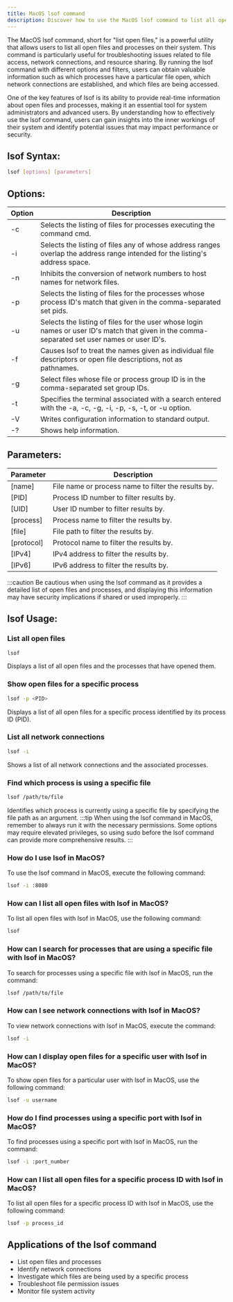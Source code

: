 ```yaml
---
title: MacOS lsof command
description: Discover how to use the MacOS lsof command to list all open files and processes on your system. Learn about the various options and filters available for this powerful tool.
---
```


The MacOS lsof command, short for "list open files," is a powerful utility that allows users to list all open files and processes on their system. This command is particularly useful for troubleshooting issues related to file access, network connections, and resource sharing. By running the lsof command with different options and filters, users can obtain valuable information such as which processes have a particular file open, which network connections are established, and which files are being accessed.

One of the key features of lsof is its ability to provide real-time information about open files and processes, making it an essential tool for system administrators and advanced users. By understanding how to effectively use the lsof command, users can gain insights into the inner workings of their system and identify potential issues that may impact performance or security.

## lsof Syntax:
```bash
lsof [options] [parameters]
```
## Options:
| Option | Description                        |
|--------|------------------------------------|
| -c     | Selects the listing of files for processes executing the command cmd. |
| -i     | Selects the listing of  files  any  of  whose address ranges overlap the address range intended for the listing's address space. |
| -n     | Inhibits the conversion of network numbers to host names for network files. |
| -p     | Selects the listing of files for the processes whose process ID's match that given in the comma-separated set pids. |
| -u     | Selects the listing of files for the user whose login names or user ID's match that given in the comma-separated set user names or user ID's. |
| -f     | Causes lsof to treat the names given as individual  file  descriptors or open file descriptions, not as pathnames. |
| -g     | Select files whose file or process group ID is in the comma-separated set group IDs. |
| -t     | Specifies the terminal associated with a search entered with the -a, -c, -g, -i, -p, -s, -t, or -u option. |
| -V     | Writes configuration information to standard output. |
| -?     | Shows help information. |

## Parameters:
| Parameter | Description                                         |
|-----------|-----------------------------------------------------|
| [name]    | File name or process name to filter the results by. |
| [PID]     | Process ID number to filter results by.             |
| [UID]     | User ID number to filter results by.                |
| [process] | Process name to filter the results by.              |
| [file]    | File path to filter the results by.                 |
| [protocol]| Protocol name to filter the results by.              |
| [IPv4]    | IPv4 address to filter the results by.              |
| [IPv6]    | IPv6 address to filter the results by.              |

:::caution
Be cautious when using the lsof command as it provides a detailed list of open files and processes, and displaying this information may have security implications if shared or used improperly.
:::
## lsof Usage:
### List all open files
```bash
lsof
```
Displays a list of all open files and the processes that have opened them.

### Show open files for a specific process
```bash
lsof -p <PID>
```
Displays a list of all open files for a specific process identified by its process ID (PID).

### List all network connections
```bash
lsof -i
```
Shows a list of all network connections and the associated processes.

### Find which process is using a specific file
```bash
lsof /path/to/file
```
Identifies which process is currently using a specific file by specifying the file path as an argument.
:::tip
When using the lsof command in MacOS, remember to always run it with the necessary permissions. Some options may require elevated privileges, so using sudo before the lsof command can provide more comprehensive results.
:::

### How do I use lsof in MacOS?
To use the lsof command in MacOS, execute the following command:
```bash
lsof -i :8080
```

### How can I list all open files with lsof in MacOS?
To list all open files with lsof in MacOS, use the following command:
```bash
lsof
```

### How can I search for processes that are using a specific file with lsof in MacOS?
To search for processes using a specific file with lsof in MacOS, run the command:
```bash
lsof /path/to/file
```

### How can I see network connections with lsof in MacOS?
To view network connections with lsof in MacOS, execute the command:
```bash
lsof -i
```

### How can I display open files for a specific user with lsof in MacOS?
To show open files for a particular user with lsof in MacOS, use the following command:
```bash
lsof -u username
```

### How do I find processes using a specific port with lsof in MacOS?
To find processes using a specific port with lsof in MacOS, run the command:
```bash
lsof -i :port_number
```

### How can I list all open files for a specific process ID with lsof in MacOS?
To list all open files for a specific process ID with lsof in MacOS, use the following command:
```bash
lsof -p process_id
```

## Applications of the lsof command

- List open files and processes
- Identify network connections
- Investigate which files are being used by a specific process
- Troubleshoot file permission issues
- Monitor file system activity